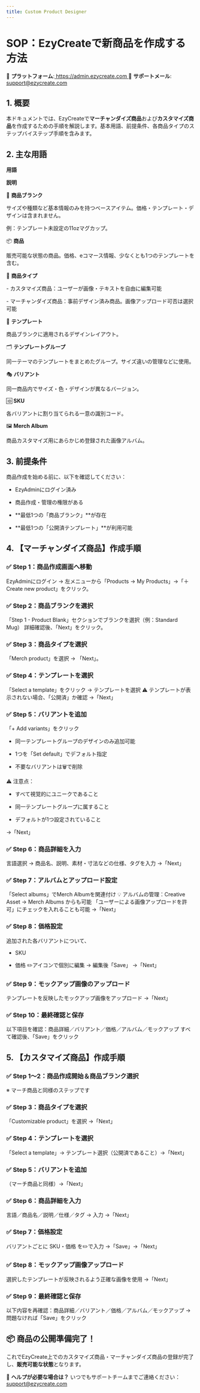 ```yaml
---
title: Custom Product Designer
---
```



# **SOP：EzyCreateで新商品を作成する方法**

📍 **プラットフォーム**:[ https://admin.ezycreate.com
](https://admin.ezycreate.com) 📩 **サポートメール**: support@ezycreate.com





## **1. 概要**

本ドキュメントでは、EzyCreateで**マーチャンダイズ商品**および**カスタマイズ商品**を作成するための手順を解説します。基本用語、前提条件、各商品タイプのステップバイステップ手順を含みます。





## **2. 主な用語**

**用語**

**説明**

🧱 **商品ブランク**

サイズや種類など基本情報のみを持つベースアイテム。価格・テンプレート・デザインは含まれません。

例：テンプレート未設定の11ozマグカップ。

📦 **商品**

販売可能な状態の商品。価格、eコマース情報、少なくとも1つのテンプレートを含む。

🔧 **商品タイプ**

\- カスタマイズ商品：ユーザーが画像・テキストを自由に編集可能

\- マーチャンダイズ商品：事前デザイン済み商品。画像アップロード可否は選択可能

🎨 **テンプレート**

商品ブランクに適用されるデザインレイアウト。

🗂️ **テンプレートグループ**

同一テーマのテンプレートをまとめたグループ。サイズ違いの管理などに使用。

🎭 **バリアント**

同一商品内でサイズ・色・デザインが異なるバージョン。

🆔 **SKU**

各バリアントに割り当てられる一意の識別コード。

🖼️ **Merch Album**

商品カスタマイズ用にあらかじめ登録された画像アルバム。





## **3. 前提条件**

商品作成を始める前に、以下を確認してください：

* EzyAdminにログイン済み


* 商品作成・管理の権限がある


* \*\*最低1つの「商品ブランク」\*\*が存在


* \*\*最低1つの「公開済テンプレート」\*\*が利用可能







## **4. 【マーチャンダイズ商品】作成手順**

### **✅ Step 1：商品作成画面へ移動**

EzyAdminにログイン → 左メニューから「Products → My Products」→「＋ Create new product」をクリック。

### **✅ Step 2：商品ブランクを選択**

「Step 1 - Product Blank」セクションでブランクを選択（例：Standard Mug）
 詳細確認後、「Next」をクリック。

### **✅ Step 3：商品タイプを選択**

「Merch product」を選択 → 「Next」。

### **✅ Step 4：テンプレートを選択**

「Select a template」をクリック → テンプレートを選択
 ⚠️ テンプレートが表示されない場合、「公開済」か確認
 →「Next」

### **✅ Step 5：バリアントを追加**

「+ Add variants」をクリック

* 同一テンプレートグループのデザインのみ追加可能


* 1つを「Set default」でデフォルト指定


* 不要なバリアントは🗑️で削除



⚠️ 注意点：

* すべて視覚的にユニークであること


* 同一テンプレートグループに属すること


* デフォルトが1つ設定されていること



→「Next」

### **✅ Step 6：商品詳細を入力**

言語選択 → 商品名、説明、素材・寸法などの仕様、タグを入力
 →「Next」

### **✅ Step 7：アルバムとアップロード設定**

「Select albums」でMerch Albumを関連付け
 💡 アルバムの管理：Creative Asset → Merch Albums からも可能
 「ユーザーによる画像アップロードを許可」にチェックを入れることも可能
 →「Next」

### **✅ Step 8：価格設定**

追加された各バリアントについて、

* SKU


* 価格
   ✏️アイコンで個別に編集 → 編集後「Save」 →「Next」



### **✅ Step 9：モックアップ画像のアップロード**

テンプレートを反映したモックアップ画像をアップロード
 →「Next」

### **✅ Step 10：最終確認と保存**

以下項目を確認：商品詳細／バリアント／価格／アルバム／モックアップ
 すべて確認後、「Save」をクリック





## **5. 【カスタマイズ商品】作成手順**

### **✅ Step 1～2：商品作成開始＆商品ブランク選択**

※ マーチ商品と同様のステップです

### **✅ Step 3：商品タイプを選択**

「Customizable product」を選択 →「Next」

### **✅ Step 4：テンプレートを選択**

「Select a template」→ テンプレート選択（公開済であること）→「Next」

### **✅ Step 5：バリアントを追加**

（マーチ商品と同様）→「Next」

### **✅ Step 6：商品詳細を入力**

言語／商品名／説明／仕様／タグ → 入力 →「Next」

### **✅ Step 7：価格設定**

バリアントごとに SKU・価格 を✏️で入力 →「Save」→「Next」

### **✅ Step 8：モックアップ画像アップロード**

選択したテンプレートが反映されるよう正確な画像を使用 →「Next」

### **✅ Step 9：最終確認と保存**

以下内容を再確認：商品詳細／バリアント／価格／アルバム／モックアップ
 → 問題なければ「Save」をクリック





## **📦 商品の公開準備完了！**

これでEzyCreate上でのカスタマイズ商品・マーチャンダイズ商品の登録が完了し、**販売可能な状態**となります。





📩 **ヘルプが必要な場合は？**
 いつでもサポートチームまでご連絡ください：
 support@ezycreate.com

